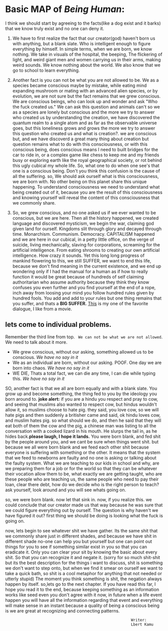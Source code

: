 # Basic **MAP** of *Being Human*:

I think we should start by agreeing to the facts(like a dog exist and it barks) that we know truly exist and no one can deny it.

1.  We have to first realize the fact that our creator(god) haven't born us with anything, but a blank slate. Who is intelligent enough to figure everything by himself. In simple terms, when we are born, we know nothing. We take in visuals of the hospital, the beeping, The flickering of light, and weird giant men and women carrying us in their arms, making weird sounds. We know nothing about the world. We also know that we go to school to learn everything.

2. Another fact is you can not be what you are not allowed to be. We as a species became conscious maybe by mistake, while eating mind expanding mushroom or mating with an advanced alien species, or by evolution, we are not sure but the fact remains that we grew conscious. We are conscious beings, who can look up and wonder and ask "Who the fuck created us." We can ask this question and animals can't so we as a species are lonely but conscious and the more we try to answer who created us by understanding the creation, we have discovered the quantum realm to a single atom and as far as the observable universe goes, but this loneliness grows and grows the more we try to answer this question who created us and what is creation?. we are conscious but, and we have discoverd a great many thing about creation but question remains what to do with this consciousness, or with this conscious being, does conscious means I need to built bridges for the car to ride in, or a complex game like chess to keep me and my friends busy or exploring earth like the royal geographical society, or rot behind this ugly cubical my whole life. So, what one to do when one see's that one is a conscious being. Don't you think this confusion is the cause of all the suffering. so, We should ask ourself what is this consciousness, we are born with. No other being on this planet share this unique happening. To understand consciousness we need to understand what being created out of it, because you are the result of this consciousness and knowing yourself will reveal the content of this consciousness that we commonly share.


 3. So, we grew conscious, and no one asked us if we ever wanted to be conscious, but we are here. Then all the history happened, we created language and discovered mysticism, we begin the war, claiming god given land for ourself. Kingdoms slit through glory and decayed through time. Monarchism. Communism. Democracy. CAPITALISM happened and we are here in our cubical, in a petty little office, on the verge of suicide, living mechanically, slaving for corporations, screaming for the artificial intelligence. From eating shrooms to creating our own artificial intelligence. How crazy it sounds. Yet this long long progress of mankind flowering to this, we still SUFFER, we want to end this life, because we don't find meaning in the current existence, and we end up wondering only if I had the manual for a human as if how to really function it would be great because of hundreds of self claiming authoritarian who assume authority because they think they know confuses you even further and you find yourself at the end of a rope, inch away from loosing your mind you follow hundred rules given by hundred fools. You add and add to your rules but one thing remains that you suffer, and thats a **BIG SUFFER.** [This](https://youtu.be/p93w7MpbZRw?t=4) is my one of the favorite dialogue, I like from a movie.


## lets come to individual problems.

Remember the third line from top. ` We can not be what we are not allowed`. We need to talk about it more.
* We grew conscious, without our asking, something allowed us to be conscious. *We have no say in it*
* We as an individual are born, without our asking. POOF. One day we are born into chaos. *We have no say in it*
* WE DIE, Thats a total fact, we can die any time, I can die while typing this. *We have no say in it*

SO, another fact is that we all are born equally and with a blank slate. You grow up and become something, the thing fed to you by the ideology you born around to. **joke alert:** if you are a hindu you respect and pray to cow, and seeing that muslims also wanted to respect cow, but hindus wouldn't allow it, so muslims choose to hate pig. they said, you love cow, so we will hate pigs and then suddenly a britisher came and said, ok hindu loves cow, and muslim hates pig. so what should we do, and then he said that they will eat both of them the cow and the pig, a chinese man was listing to all the conversation with a cooked lizard in his mouth. He slurps the tail in, as he hides back.**please laugh, I hope it lands.**
You were born blank, and fed shit by the people around you, and we cant be sure when things went shit. but because we all were born blank and we feed each other shit because everyone is suffering with something or the other. It means that the system that we feed to newborns are faulty and no one is asking or talking about the faulty system. What we are teaching to our kids in school and why, are we preparing them for a job or for the world so that they can be whatever their vocation allow them to be, what exactly we are getting taught, who are these people who are teaching us, the same people who need to pay their loan, clear there debt, how do we decide who is the right person to teach? ask yourself, look around and you will see whats going on.

so, we were born blank. now let that sink in. now, if you realize this. we could conclude that our creator made us that way because he was sure that we could figure everything out by ourself. The question is why haven't we have figured it out? first thing we should be doing is looking what the fuck is going on.

now, lets begin to see whatever shit we have gather. Its the same shit that we commonly share just in different shades, and because we have shit in different shade no-one can help you but yourself but one can point out things for you to see if something similar exist in you so that you can eradicate it. Only you can clear your sit by knowing the basic about every shit. So that you can recognize it and negate it. (sorry for so much shit-shit but its the best description for the things i want to discuss, shit is something we don't want to step onto, but when we find it smear on ourself we want to take a quick bath, so shit is a cool metaphor for anything that not needed or utterly stupid)
The moment you think something is shit, the negation always happen by itself.
so,lets go to the next chapter.
If you have read this far, I hope you read it to the end, because keeping something as an information works like seed even you don't agree with it now, in future when a life event happen you will have all the information regarding that event and everything will make sense in an instant because a quality of being a conscious being is we are great at recognizing and connecting patterns.

                                                            Writer:
                                                            Lbert Kamu




